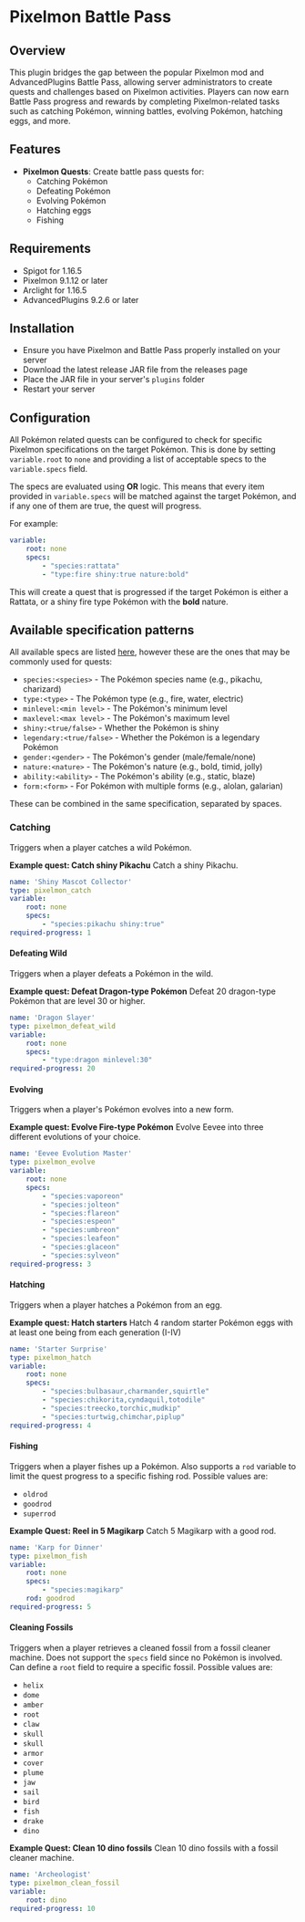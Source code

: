 # Pixelmon Battle Pass
## Overview
This plugin bridges the gap between the popular Pixelmon mod and AdvancedPlugins Battle Pass, allowing server administrators to create quests and challenges based on Pixelmon activities. Players can now earn Battle Pass progress and rewards by completing Pixelmon-related tasks such as catching Pokémon, winning battles, evolving Pokémon, hatching eggs, and more.

## Features
* **Pixelmon Quests**: Create battle pass quests for:
    * Catching Pokémon
    * Defeating Pokémon
    * Evolving Pokémon
    * Hatching eggs
    * Fishing

## Requirements
* Spigot for 1.16.5
* Pixelmon 9.1.12 or later
* Arclight for 1.16.5
* AdvancedPlugins 9.2.6 or later

## Installation
- Ensure you have Pixelmon and Battle Pass properly installed on your server
- Download the latest release JAR file from the releases page
- Place the JAR file in your server's `plugins` folder
- Restart your server


## Configuration
All Pokémon related quests can be configured to check for specific Pixelmon specifications on the target Pokémon. This is done by setting `variable.root` to `none` and providing a list of acceptable specs to the `variable.specs` field.

The specs are evaluated using **OR** logic. This means that every item provided in `variable.specs` will be matched against the target Pokémon, and if any one of them are true, the quest will progress.

For example:
```yaml
variable:
    root: none
    specs:
        - "species:rattata"
        - "type:fire shiny:true nature:bold"
```

This will create a quest that is progressed if the target Pokémon is either a Rattata, or a shiny fire type Pokémon with the **bold** nature.

## Available specification patterns
All available specs are listed [here](https://pixelmonmod.com/wiki/Pokemon_spec), however these are the ones that may be commonly used for quests:
- `species:<species>` - The Pokémon species name (e.g., pikachu, charizard)
- `type:<type>` - The Pokémon type (e.g., fire, water, electric)
- `minlevel:<min level>` - The Pokémon's minimum level
- `maxlevel:<max level>` - The Pokémon's maximum level
- `shiny:<true/false>` - Whether the Pokémon is shiny
- `legendary:<true/false>` - Whether the Pokémon is a legendary Pokémon
- `gender:<gender>` - The Pokémon's gender (male/female/none)
- `nature:<nature>` - The Pokémon's nature (e.g., bold, timid, jolly)
- `ability:<ability>` - The Pokémon's ability (e.g., static, blaze)
- `form:<form>` - For Pokémon with multiple forms (e.g., alolan, galarian)

These can be combined in the same specification, separated by spaces.
### Catching
Triggers when a player catches a wild Pokémon.

**Example quest: Catch shiny Pikachu**
Catch a shiny Pikachu.
```yaml
name: 'Shiny Mascot Collector'
type: pixelmon_catch
variable:
    root: none
    specs:
        - "species:pikachu shiny:true"
required-progress: 1
```

#### Defeating Wild
Triggers when a player defeats a Pokémon in the wild.

**Example quest: Defeat Dragon-type Pokémon**
Defeat 20 dragon-type Pokémon that are level 30 or higher.
```yaml
name: 'Dragon Slayer'
type: pixelmon_defeat_wild
variable:
    root: none
    specs:
        - "type:dragon minlevel:30"
required-progress: 20
```

#### Evolving
Triggers when a player's Pokémon evolves into a new form.

**Example quest: Evolve Fire-type Pokémon**
Evolve Eevee into three different evolutions of your choice.
```yaml
name: 'Eevee Evolution Master'
type: pixelmon_evolve
variable:
    root: none
    specs:
        - "species:vaporeon"
        - "species:jolteon"
        - "species:flareon"
        - "species:espeon"
        - "species:umbreon"
        - "species:leafeon"
        - "species:glaceon"
        - "species:sylveon"
required-progress: 3
```

#### Hatching
Triggers when a player hatches a Pokémon from an egg.

**Example quest: Hatch starters**
Hatch 4 random starter Pokémon eggs with at least one being from each generation (I-IV)
```yml
name: 'Starter Surprise'
type: pixelmon_hatch
variable:
    root: none
    specs:
        - "species:bulbasaur,charmander,squirtle"
        - "species:chikorita,cyndaquil,totodile"
        - "species:treecko,torchic,mudkip"
        - "species:turtwig,chimchar,piplup"
required-progress: 4
```

#### Fishing
Triggers when a player fishes up a Pokémon.
Also supports a `rod` variable to limit the quest progress to a specific fishing rod.
Possible values are:
* `oldrod`
* `goodrod`
* `superrod`

**Example Quest: Reel in 5 Magikarp**
Catch 5 Magikarp with a good rod.
```yml
name: 'Karp for Dinner'
type: pixelmon_fish
variable:
    root: none
    specs:
        - "species:magikarp"
    rod: goodrod
required-progress: 5
```

#### Cleaning Fossils
Triggers when a player retrieves a cleaned fossil from a fossil cleaner machine.
Does not support the `specs` field since no Pokémon is involved.
Can define a `root` field to require a specific fossil.
Possible values are:
* `helix`
* `dome`
* `amber`
* `root`
* `claw`
* `skull`
* `skull`
* `armor`
* `cover`
* `plume`
* `jaw`
* `sail`
* `bird`
* `fish`
* `drake`
* `dino`

**Example Quest: Clean 10 dino fossils**
Clean 10 dino fossils with a fossil cleaner machine.
```yml
name: 'Archeologist'
type: pixelmon_clean_fossil
variable:
    root: dino
required-progress: 10
```
